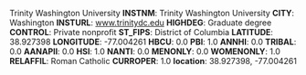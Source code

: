 
Trinity Washington University
**INSTNM**: Trinity Washington University 
**CITY**: Washington 
**INSTURL**: www.trinitydc.edu 
**HIGHDEG**: Graduate degree 
**CONTROL**: Private nonprofit 
**ST_FIPS**: District of Columbia 
**LATITUDE**: 38.927398 
**LONGITUDE**: -77.004261 
**HBCU**: 0.0 
**PBI**: 1.0 
**ANNHI**: 0.0 
**TRIBAL**: 0.0 
**AANAPII**: 0.0 
**HSI**: 1.0 
**NANTI**: 0.0 
**MENONLY**: 0.0 
**WOMENONLY**: 1.0 
**RELAFFIL**: Roman Catholic 
**CURROPER**: 1.0 
**location**: 38.927398, -77.004261 
